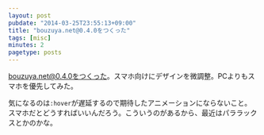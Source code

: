 ```yaml
---
layout: post
pubdate: "2014-03-25T23:55:13+09:00"
title: "bouzuya.net@0.4.0をつくった"
tags: [misc]
minutes: 2
pagetype: posts
---
```

bouzuya.net@0.4.0をつくった。スマホ向けにデザインを微調整。PCよりもスマホを優先してみた。

気になるのは`:hover`が遅延するので期待したアニメーションにならないこと。スマホだとどうすればいいんだろう。こういうのがあるから、最近はパララックスとかのかな。

